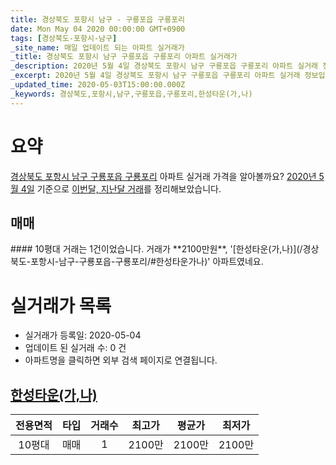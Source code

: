 ```yaml
---
title: 경상북도 포항시 남구 - 구룡포읍 구룡포리
date: Mon May 04 2020 00:00:00 GMT+0900
tags: [경상북도-포항시-남구]
_site_name: 매일 업데이트 되는 아파트 실거래가
_title: 경상북도 포항시 남구 구룡포읍 구룡포리 아파트 실거래가
_description: 2020년 5월 4일 경상북도 포항시 남구 구룡포읍 구룡포리 아파트 실거래 정보입니다. 1건 아파트 정보가 있습니다.
_excerpt: 2020년 5월 4일 경상북도 포항시 남구 구룡포읍 구룡포리 아파트 실거래 정보입니다. 1건 아파트 정보가 있습니다.
_updated_time: 2020-05-03T15:00:00.000Z
_keywords: 경상북도,포항시,남구,구룡포읍,구룡포리,한성타운(가,나)
---
```





# 요약
<ins>경상북도 포항시 남구 구룡포읍 구룡포리</ins> 아파트 실거래 가격을 알아볼까요? <ins>2020년 5월 4일</ins> 기준으로 <ins>이번달, 지난달 거래</ins>를 정리해보았습니다.

## 매매
<div class="container">
<div class="twelve columns" markdown="1">
#### 10평대
거래는 1건이었습니다. 거래가 **2100만원**, '[한성타운(가,나)](/경상북도-포항시-남구-구룡포읍-구룡포리/#한성타운가나)' 아파트였네요.
</div>
</div>



# 실거래가 목록
- 실거래가 등록일: 2020-05-04
- 업데이트 된 실거래 수: 0 건
- 아파트명을 클릭하면 외부 검색 페이지로 연결됩니다.

## [한성타운(가,나)](#한성타운가나)

|전용면적|타입|거래수|최고가|평균가|최저가|
|:---:|:---:|:---:|:---:|:---:|:---:|
|10평대|<span class="deal-type-1">매매</span>|1|2100만|2100만|2100만|

<br/>




